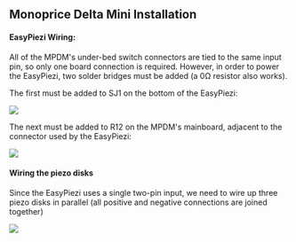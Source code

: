 Monoprice Delta Mini Installation
-------------------------------

#### EasyPiezi Wiring:
All of the MPDM's under-bed switch connectors are tied to the same input pin, so only one board connection is required. However, in order to power the EasyPiezi, two solder bridges must be added (a 0Ω resistor also works).

The first must be added to SJ1 on the bottom of the EasyPiezi:

![](assets/images/mp-delta-mini-ub/5.jpg)

The next must be added to R12 on the MPDM's mainboard, adjacent to the connector used by the EasyPiezi:

![](assets/images/mp-delta-mini-ub/4.jpg)

#### Wiring the piezo disks
Since the EasyPiezi uses a single two-pin input, we need to wire up three piezo disks in parallel (all positive and negative connections are joined together)

![](assets/images/mp-delta-mini-ub/1.jpg)

